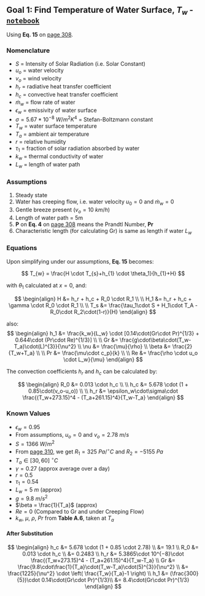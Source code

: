 ## Goal 1: Find Temperature of Water Surface, $T_w$ - [`notebook`](water_surf_temp.ipynb)

Using **Eq. 15** on [page 308](../docs/papers/Experimental_validation_of_a_thermal_mod.pdf).

### Nomenclature

* $S$ = Intensity of Solar Radiation (i.e. Solar Constant)
* $u_o$ = water velocity
* $v_o$ = wind velocity
* $h_r$ = radiative heat transfer coefficient
* $h_c$ = convective heat transfer coefficient
* $\dot{m}_w$ = flow rate of water
* $\epsilon_w$ = emissivity of water surface
* $\sigma = 5.67*10^{-8}\ W/m^2K^4$ = Stefan-Boltzmann constant
* $T_w$ = water surface temperature
* $T_a$ = ambient air temperature
* $r$ = relative humidity
* $\tau_1$ = fraction of solar radiation absorbed by water
* $k_w$ = thermal conductivity of water
* $L_w$ = length of water path

### Assumptions

1. Steady state
2. Water has creeping flow, i.e. water velocity $u_0 = 0$ and $\dot{m}_w=0$
3. Gentle breeze present ($v_o = 10\ km/h$)
4. Length of water path = 5m
5. **P** on **Eq. 4** on [page 308](../docs/papers/Experimental_validation_of_a_thermal_mod.pdf) means the Prandtl Number, **Pr**
6. Characteristic length (for calculating Gr) is same as length if water $L_w$

### Equations

Upon simplifying under our assumptions, **Eq. 15** becomes:

$$ T_{w} = \frac{H \cdot T_{s}+h_{1} \cdot \theta_1}{h_{1}+H} $$

with $\theta_1$ calculated at $x=0$, and:

$$
\begin{align}
  H &= h_r + h_c + R_0 \cdot R_1 \\ \\
  H_1 &= h_r + h_c + \gamma \cdot R_0 \cdot R_1 \\ \\
  T_s &= \frac{\tau_1\cdot S + H_1\cdot T_A - R_0\cdot R_2\cdot(1-r)}{H}
\end{align}
$$

also:
$$
\begin{align}
  h_1 &= \frac{k_w}{L_w} \cdot [0.14\cdot(Gr\cdot Pr)^{1/3} + 0.644\cdot (Pr\cdot Re)^{1/3}] \\ \\
  Gr &= \frac{g\cdot\beta\cdot(T_w-T_a)\cdot(L)^{3}}{\nu^2} \\
  \nu &= \frac{\mu}{\rho} \\
  \beta &= \frac{2}{T_w+T_a} \\ \\
  Pr &= \frac{\mu\cdot c_p}{k} \\ \\
  Re &= \frac{\rho \cdot u_o \cdot L_w}{\mu}
\end{align}
$$

The convection coefficients $h_r$ and $h_c$ can be calculated by:

$$
\begin{align}
  R_0 &= 0.013 \cdot h_c \\ \\
  h_c &= 5.678 \cdot (1 + 0.85\cdot(v_o-u_o)) \\ \\
  h_r &= \epsilon_w\cdot\sigma\cdot \frac{(T_w+273.15)^4 - (T_a+261.15)^4}{T_w-T_a}
\end{align}
$$

### Known Values

* $\epsilon_w = 0.95$
* From assumptions, $u_o = 0$ and $v_o = 2.78\ m/s$
* $S = 1366\ W/m^2$
* From [page 310](../docs/papers/Experimental_validation_of_a_thermal_mod.pdf), we get $R_1=325\ Pa/^\circ C$ and $R_2 = -5155\ Pa$
* $T_a \in [30,60]\ ^\circ C$
* $\gamma=0.27$ (approx average over a day)
* $r = 0.5$
* $\tau_1=0.54$
* $L_w = 5\ m$ (approx)
* $g = 9.8\ m/s^2$
* $\beta = \frac{1}{T_a}$ (approx)
* $Re = 0$ (Compared to Gr and under Creeping Flow)
* $k_w,\ \mu,\ \rho,\ Pr$ from **Table A.6**, taken at $T_a$

#### After Substitution

$$
\begin{align}
  h_c &= 5.678 \cdot (1 + 0.85 \cdot 2.78) \\
      &= 19.1 \\
  R_0 &= 0.013 \cdot h_c \\
      &= 0.2483 \\
  h_r &= 5.3865\cdot 10^{−8}\cdot \frac{(T_w+273.15)^4 - (T_a+261.15)^4}{T_w-T_a} \\
  Gr  &= \frac{9.8\cdot\frac{1}{T_a}\cdot(T_w-T_a)\cdot(5)^{3}}{\nu^2} \\
      &= \frac{1225}{\nu^2} \cdot \left( \frac{T_w}{T_a}-1 \right) \\
  h_1 &= (\frac{300}{5})\cdot 0.14\cdot(Gr\cdot Pr)^{1/3}\\
      &= 8.4\cdot(Gr\cdot Pr)^{1/3}
\end{align}
$$
